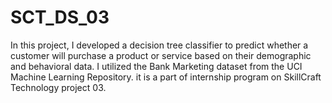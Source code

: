 # SCT_DS_03
In this project, I developed a decision tree classifier to predict whether a customer will purchase a product or service based on their demographic and behavioral data. I utilized the Bank Marketing dataset from the UCI Machine Learning Repository. it is a part of internship program on SkillCraft Technology project 03.
